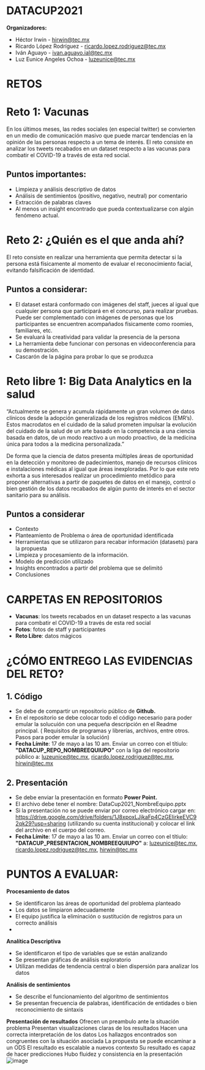 # DATACUP2021
**Organizadores:**
- Héctor Irwin  - hirwin@tec.mx
- Ricardo López Rodríguez - ricardo.lopez.rodriguez@tec.mx
- Iván Aguayo - ivan.aguayo.ial@tec.mx
- Luz Eunice Angeles Ochoa - luzeunice@tec.mx


# RETOS 

# Reto 1: Vacunas
En los últimos meses, las redes sociales (en especial twitter) se convierten en un medio de comunicación masivo que puede marcar tendencias en la opinión de las personas respecto a un tema de interés. El reto consiste en analizar los tweets recabados en un dataset respecto a las vacunas para combatir el COVID-19 a través de esta red social.

## Puntos importantes:
- Limpieza y análisis descriptivo de datos
- Análisis de sentimientos (positivo, negativo, neutral) por comentario
- Extracción de palabras claves
- Al menos un insight encontrado que pueda contextualizarse con algún fenómeno actual.

# Reto 2: ¿Quién es el que anda ahí?
El reto consiste en realizar una herramienta que permita detectar si la persona está físicamente al momento de evaluar el reconocimiento facial, evitando falsificación de identidad.

## Puntos a considerar:
- El dataset estará conformado con imágenes del staff, jueces al igual que cualquier persona que participará en el concurso, para realizar pruebas. Puede ser complementado con imágenes de personas que los participantes se encuentren acompañados físicamente como roomies, familiares, etc.
- Se evaluará la creatividad para validar la presencia de la persona
- La herramienta debe funcionar con personas en videoconferencia para su demostración.
- Cascarón de la página para probar lo que se produzca

# Reto libre 1: Big Data Analytics en la salud
“Actualmente se genera y acumula rápidamente un gran volumen de datos clínicos desde la adopción generalizada de los registros médicos (EMR’s). Estos macrodatos en el cuidado de la salud prometen impulsar la evolución del cuidado de la salud de un arte basado en la competencia a una ciencia basada en datos, de un modo reactivo a un modo proactivo, de la medicina única para todos a la medicina personalizada.”

De forma que la ciencia de datos presenta múltiples áreas de oportunidad en la detección y monitoreo de padecimientos, manejo de recursos clínicos e instalaciones médicas al igual que áreas inexploradas. Por lo que este reto exhorta a sus interesados realizar un procedimiento metódico para proponer alternativas a partir de paquetes de datos en el manejo, control o bien gestión de los datos recabados de algún punto de interés en el sector sanitario para su análisis.

## Puntos a considerar
- Contexto
- Planteamiento de Problema o área de oportunidad identificada
- Herramientas que se utilizaron para recabar información (datasets) para la propuesta
- Limpieza y procesamiento de la información.
- Modelo de predicción utilizado
- Insights encontrados a partir del problema que se delimitó
- Conclusiones 

# CARPETAS EN REPOSITORIOS
- **Vacunas**: los tweets recabados en un dataset respecto a las vacunas para combatir el COVID-19 a través de esta red social
- **Fotos**: fotos de staff y participantes
- **Reto Libre**: datos mágicos
 
# ¿CÓMO ENTREGO LAS EVIDENCIAS DEL RETO?

## 1. Código
- Se debe de compartir un repositorio público de **Github.**
- En el repositorio se debe colocar todo el código necesario para poder emular la solucuión con una pequeña descripción en el Readme principal. ( Requisitos de programas y librerías, archivos, entre otros. Pasos para poder emular la solución) 
- **Fecha Límite**: 17 de mayo a las 10 am. Enviar un correo con el títiulo: **"DATACUP_REPO_NOMBREEQUIUPO"** con la liga del repositorio público a: luzeunice@tec.mx, ricardo.lopez.rodriguez@tec.mx, hirwin@tec.mx

## 2. Presentación
- Se debe enviar la presentación en formato **Power Point.**
- El archivo debe tener el nombre: DataCup2021_NombreEquipo.pptx
- Si la presentación no se puede enviar por correo electrónico cargar en: https://drive.google.com/drive/folders/1J8xpoxLJjkaFp4CzGEIirkeEVC92qk29?usp=sharing (utilizando su cuenta institucional) y colocar el link del archivo en el cuerpo del correo.
- **Fecha Límite**: 17 de mayo a las 10 am. Enviar un correo con el títiulo: **"DATACUP_PRESENTACION_NOMBREEQUIUPO"** a: luzeunice@tec.mx, ricardo.lopez.rodriguez@tec.mx, hirwin@tec.mx

# PUNTOS A EVALUAR:


**Procesamiento de datos**
- Se identificaron las áreas de oportunidad del problema planteado
- Los datos se limpiaron adecuadamente
- El equipo justifica la eliminación o sustitución de registros para un correcto análisis
- 
**Analítica Descriptiva**
- Se identificaron el tipo de variables que se están analizando
- Se presentan gráficas de análisis exploratorio
- Utilizan medidas de tendencia central o bien dispersión para analizar los datos

**Análisis de sentimientos**
- Se describe el funcionamiento del algoritmo de sentimientos
- Se presentan frecuencia de palabras, identificación de entidades o bien reconocimiento de sintaxis

**Presentación de resultados**
Ofrecen un preambulo ante la situación problema
Presentan visualizaciones claras de los resultados
Hacen una correcta interpretación de los datos
Los hallazgos encontrados son congruentes con la situación asociada
La propuesta se puede encaminar a un ODS
El resultado es escalable a nuevos contexto
Su resultado es capaz de hacer predicciones
Hubo fluidez y consistencia en la presentación
![image](https://user-images.githubusercontent.com/7227655/118149978-b327c280-b3d7-11eb-8a99-d83ae2905f25.png)

